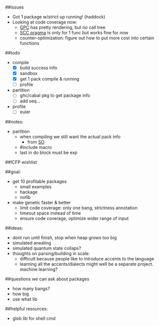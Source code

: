 ##issues
- Got 1 package w/strict up running! (haddock)
- Looking at code coverage now: 
  - [GPC](http://book.realworldhaskell.org/read/testing-and-quality-assurance.html) has pretty rendering, but no call tree
  - [SCC pragma](https://downloads.haskell.org/~ghc/latest/docs/html/users_guide/profiling.html#scc-pragma) is only for 1 func but works fine for now
  - counter-optimization: figure out how to put more cost into certain functions

##todo
- compile
  - [x] build success info 
  - [x] sandbox
  - [x] get 1 pack compile & running
  - [ ] profile
- partition
  - [ ] ghc/cabal pkg to get package info
  - [ ] add seq...
- profile
  - [ ] euler

##notes: 
- partition
  - when compiling we still want the actual pack info
    - from [SO](http://stackoverflow.com/questions/31343246/get-package-version-to-cpp/31343829#31343829)
  - #include macro
  - last in do block must be exp

##ICFP wishlist

##goal: 
- get 10 profilable packages
  - small examples
  - hackage
  - nofib
- make genetic faster & better
  - limit code coverage: only one bang, strictness annotation
  - timeout space instead of time
  - ensure code coverage, optimize wider range of input

##ideas: 
- dont run until finish, stop when heap grows too big
- simulated anealing
- simulated quantum state collaps?
- thoughts on parsing/building in scale: 
  - difficult because people like to introduce accents to the language
  - learning all the accents/dialects might well be a separate project. machine learning?

##questions we can ask about packages
- how many bangs?
- how big
- use what lib

##helpful resources:
- glob lib for shell cmd
